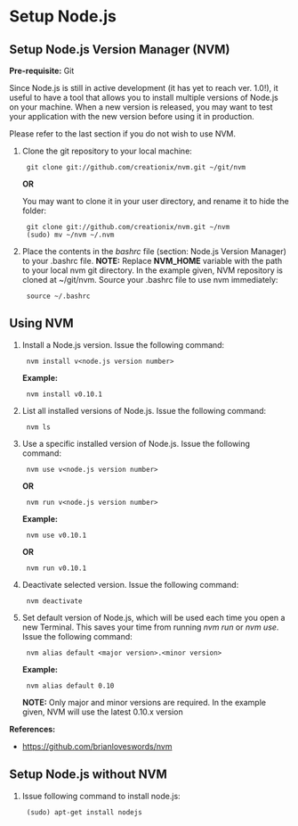 Setup Node.js
=============

Setup Node.js Version Manager (NVM)
-----------------------------------

**Pre-requisite:** Git


Since Node.js is still in active development (it has yet to reach ver. 1.0!), it useful to have a tool that allows you to install multiple versions of Node.js on your machine. When a new version is released, you may want to test your application with the new version before using it in production.

Please refer to the last section if you do not wish to use NVM.

1. Clone the git repository to your local machine:

		git clone git://github.com/creationix/nvm.git ~/git/nvm

	**OR**

	You may want to clone it in your user directory, and rename it to hide the folder:

		git clone git://github.com/creationix/nvm.git ~/nvm
		(sudo) mv ~/nvm ~/.nvm


2. Place the contents in the _bashrc_ file (section: Node.js Version Manager) to your .bashrc file.
**NOTE:** Replace **NVM_HOME** variable with the path to your local nvm git directory. In the example given, NVM repository is cloned at ~/git/nvm. Source your .bashrc file to use nvm immediately:

		source ~/.bashrc


Using NVM
---------

1. Install a Node.js version. Issue the following command:

		nvm install v<node.js version number>

	**Example:**

		nvm install v0.10.1


2. List all installed versions of Node.js. Issue the following command:

		nvm ls


3. Use a specific installed version of Node.js. Issue the following command:

		nvm use v<node.js version number>


	**OR**

		nvm run v<node.js version number>


	**Example:**

		nvm use v0.10.1


	**OR**

		nvm run v0.10.1


4. Deactivate selected version. Issue the following command:

		nvm deactivate


5. Set default version of Node.js, which will be used each time you open a new Terminal. This saves your time from running _nvm run_ or _nvm use_. Issue the following command:

		nvm alias default <major version>.<minor version>


	**Example:**

		nvm alias default 0.10


	**NOTE:** Only major and minor versions are required. In the example given, NVM will use the latest 0.10.x version


**References:**
* https://github.com/brianloveswords/nvm


Setup Node.js without NVM
-------------------------

1. Issue following command to install node.js:

		(sudo) apt-get install nodejs

